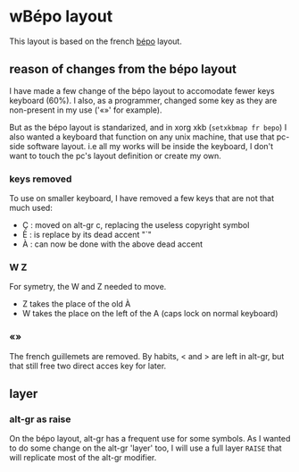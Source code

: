 # wBépo layout

This layout is based on the french [bépo](https://bepo.fr/wiki/Accueil) layout.

## reason of changes from the bépo layout
I have made a few change of the bépo layout to accomodate fewer keys keyboard (60%). I also, as a programmer, changed some key as they are non-present in my use ('«»' for example).

But as the bépo layout is standarized, and in xorg xkb (`setxkbmap fr bepo`) I also wanted a keyboard that function on any unix machine, that use that pc-side software layout. i.e all my works will be inside the keyboard, I don't want to touch the pc's layout definition or create my own.

### keys removed
To use on smaller keyboard, I have removed a few keys that are not that much used:
- Ç : moved on alt-gr c, replacing the useless copyright symbol
- È : is replace by its dead accent "`"
- À : can now be done with the above dead accent

### W Z
For symetry, the W and Z needed to move.
- Z takes the place of the old À
- W takes the place on the left of the A (caps lock on normal keyboard)

### «»
The french guillemets are removed. By habits, < and > are left in alt-gr, but that still free two direct acces key for later.

## layer

### alt-gr as raise
On the bépo layout, alt-gr has a frequent use for some symbols. As I wanted to do some change on the alt-gr 'layer' too, I will use a full layer `RAISE` that will replicate most of the alt-gr modifier.


